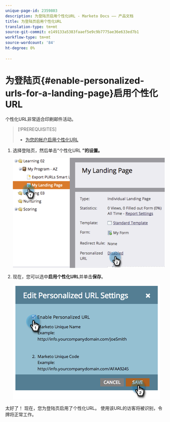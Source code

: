 ```yaml
---
unique-page-id: 2359803
description: 为登陆页启用个性化URL - Marketo Docs —— 产品文档
title: 为登陆页启用个性化URL
translation-type: tm+mt
source-git-commit: e149133a5383faaef5e9c9b7775ae36e633ed7b1
workflow-type: tm+mt
source-wordcount: '84'
ht-degree: 0%

---
```



# 为登陆页{#enable-personalized-urls-for-a-landing-page}启用个性化URL

个性化URL非常适合印刷邮件活动。

>[!PREREQUISITES]
>
>* [为您的帐户启用个性化URL](enable-personalized-urls-for-your-account.md)

>



1. 选择登陆页，然后单击“个性化URL **”的设置。**

   ![](assets/image2014-9-18-13-3a24-3a3.png)

1. 现在，您可以选中&#x200B;**启用个性化URL**&#x200B;并单击&#x200B;**保存**。

   ![](assets/image2014-9-18-13-3a23-3a53.png)

太好了！ 现在，您为登陆页启用了个性化URL。 使用该URL的访客将被识别，令牌将正常工作。
